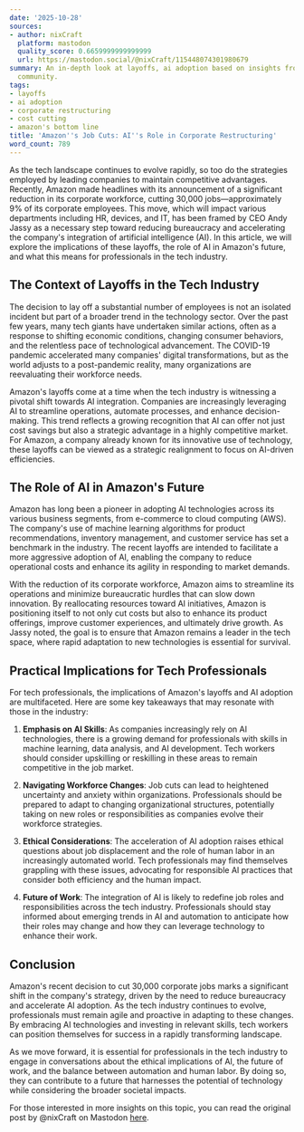 ```yaml
---
date: '2025-10-28'
sources:
- author: nixCraft
  platform: mastodon
  quality_score: 0.6659999999999999
  url: https://mastodon.social/@nixCraft/115448074301980679
summary: An in-depth look at layoffs, ai adoption based on insights from the tech
  community.
tags:
- layoffs
- ai adoption
- corporate restructuring
- cost cutting
- amazon's bottom line
title: 'Amazon''s Job Cuts: AI''s Role in Corporate Restructuring'
word_count: 789
---
```


As the tech landscape continues to evolve rapidly, so too do the strategies employed by leading companies to maintain competitive advantages. Recently, Amazon made headlines with its announcement of a significant reduction in its corporate workforce, cutting 30,000 jobs—approximately 9% of its corporate employees. This move, which will impact various departments including HR, devices, and IT, has been framed by CEO Andy Jassy as a necessary step toward reducing bureaucracy and accelerating the company's integration of artificial intelligence (AI). In this article, we will explore the implications of these layoffs, the role of AI in Amazon's future, and what this means for professionals in the tech industry.

## The Context of Layoffs in the Tech Industry

The decision to lay off a substantial number of employees is not an isolated incident but part of a broader trend in the technology sector. Over the past few years, many tech giants have undertaken similar actions, often as a response to shifting economic conditions, changing consumer behaviors, and the relentless pace of technological advancement. The COVID-19 pandemic accelerated many companies' digital transformations, but as the world adjusts to a post-pandemic reality, many organizations are reevaluating their workforce needs.

Amazon's layoffs come at a time when the tech industry is witnessing a pivotal shift towards AI integration. Companies are increasingly leveraging AI to streamline operations, automate processes, and enhance decision-making. This trend reflects a growing recognition that AI can offer not just cost savings but also a strategic advantage in a highly competitive market. For Amazon, a company already known for its innovative use of technology, these layoffs can be viewed as a strategic realignment to focus on AI-driven efficiencies.

## The Role of AI in Amazon's Future

Amazon has long been a pioneer in adopting AI technologies across its various business segments, from e-commerce to cloud computing (AWS). The company's use of machine learning algorithms for product recommendations, inventory management, and customer service has set a benchmark in the industry. The recent layoffs are intended to facilitate a more aggressive adoption of AI, enabling the company to reduce operational costs and enhance its agility in responding to market demands.

With the reduction of its corporate workforce, Amazon aims to streamline its operations and minimize bureaucratic hurdles that can slow down innovation. By reallocating resources toward AI initiatives, Amazon is positioning itself to not only cut costs but also to enhance its product offerings, improve customer experiences, and ultimately drive growth. As Jassy noted, the goal is to ensure that Amazon remains a leader in the tech space, where rapid adaptation to new technologies is essential for survival.

## Practical Implications for Tech Professionals

For tech professionals, the implications of Amazon's layoffs and AI adoption are multifaceted. Here are some key takeaways that may resonate with those in the industry:

1. **Emphasis on AI Skills**: As companies increasingly rely on AI technologies, there is a growing demand for professionals with skills in machine learning, data analysis, and AI development. Tech workers should consider upskilling or reskilling in these areas to remain competitive in the job market.

2. **Navigating Workforce Changes**: Job cuts can lead to heightened uncertainty and anxiety within organizations. Professionals should be prepared to adapt to changing organizational structures, potentially taking on new roles or responsibilities as companies evolve their workforce strategies.

3. **Ethical Considerations**: The acceleration of AI adoption raises ethical questions about job displacement and the role of human labor in an increasingly automated world. Tech professionals may find themselves grappling with these issues, advocating for responsible AI practices that consider both efficiency and the human impact.

4. **Future of Work**: The integration of AI is likely to redefine job roles and responsibilities across the tech industry. Professionals should stay informed about emerging trends in AI and automation to anticipate how their roles may change and how they can leverage technology to enhance their work.

## Conclusion

Amazon's recent decision to cut 30,000 corporate jobs marks a significant shift in the company's strategy, driven by the need to reduce bureaucracy and accelerate AI adoption. As the tech industry continues to evolve, professionals must remain agile and proactive in adapting to these changes. By embracing AI technologies and investing in relevant skills, tech workers can position themselves for success in a rapidly transforming landscape.

As we move forward, it is essential for professionals in the tech industry to engage in conversations about the ethical implications of AI, the future of work, and the balance between automation and human labor. By doing so, they can contribute to a future that harnesses the potential of technology while considering the broader societal impacts.

For those interested in more insights on this topic, you can read the original post by @nixCraft on Mastodon [here](https://mastodon.social/@nixCraft/115448074301980679).